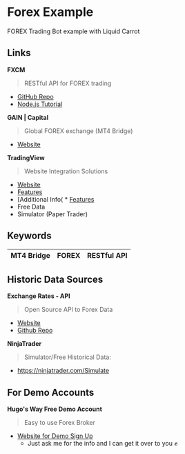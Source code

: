 # Forex Example
FOREX Trading Bot example with Liquid Carrot

## Links

**FXCM**
>RESTful API for FOREX trading
* [GitHub Repo](https://github.com/fxcm/RestAPI)
* [Node.js Tutorial](https://github.com/fxcm/RestAPI/blob/master/Rest_quick_start_guide_nodejs.docx)

**GAIN | Capital**
>Global FOREX exchange (MT4 Bridge)
* [Website](https://www.gaincapital.com/index.shtml)

**TradingView**
>Website Integration Solutions
* [Website](https://www.tradingview.com/tradingview-for-the-web/)
 * [Features](https://www.tradingview.com/features/)
 * [Additional Info( * [Features](https://www.tradingview.com/features/)
 * Free Data
 * Simulator (Paper Trader)

## Keywords

| MT4 Bridge | FOREX | RESTful API |
| --- | --- | --- |


## Historic Data Sources

**Exchange Rates - API**
>Open Source API to Forex Data
* [Website](https://exchangeratesapi.io/)
* [Github Repo](https://github.com/exchangeratesapi/exchangeratesapi)

**NinjaTrader**
>Simulator/Free Historical Data:
* https://ninjatrader.com/Simulate

## For Demo Accounts

**Hugo's Way Free Demo Account**
>Easy to use Forex Broker 
* [Website for Demo Sign Up](https://hugosway.com/demo-sign-up/)
  * Just ask me for the info and I can get it over to you ✊
